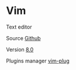 # Vim

Text editor

Source [Github](https://github.com/vim/vim)

Version [8.0](https://github.com/vim/vim/releases/tag/v8.0.0000)

Plugins manager [vim-plug](https://github.com/junegunn/vim-plug)
